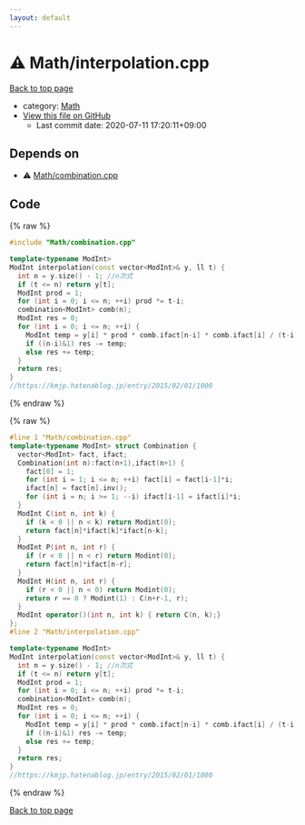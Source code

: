 ```yaml
---
layout: default
---
```


<!-- mathjax config similar to math.stackexchange -->
<script type="text/javascript" async
  src="https://cdnjs.cloudflare.com/ajax/libs/mathjax/2.7.5/MathJax.js?config=TeX-MML-AM_CHTML">
</script>
<script type="text/x-mathjax-config">
  MathJax.Hub.Config({
    TeX: { equationNumbers: { autoNumber: "AMS" }},
    tex2jax: {
      inlineMath: [ ['$','$'] ],
      processEscapes: true
    },
    "HTML-CSS": { matchFontHeight: false },
    displayAlign: "left",
    displayIndent: "2em"
  });
</script>

<script type="text/javascript" src="https://cdnjs.cloudflare.com/ajax/libs/jquery/3.4.1/jquery.min.js"></script>
<script src="https://cdn.jsdelivr.net/npm/jquery-balloon-js@1.1.2/jquery.balloon.min.js" integrity="sha256-ZEYs9VrgAeNuPvs15E39OsyOJaIkXEEt10fzxJ20+2I=" crossorigin="anonymous"></script>
<script type="text/javascript" src="../../assets/js/copy-button.js"></script>
<link rel="stylesheet" href="../../assets/css/copy-button.css" />


# :warning: Math/interpolation.cpp

<a href="../../index.html">Back to top page</a>

* category: <a href="../../index.html#a49950aa047c2292e989e368a97a3aae">Math</a>
* <a href="{{ site.github.repository_url }}/blob/master/Math/interpolation.cpp">View this file on GitHub</a>
    - Last commit date: 2020-07-11 17:20:11+09:00




## Depends on

* :warning: <a href="combination.cpp.html">Math/combination.cpp</a>


## Code

<a id="unbundled"></a>
{% raw %}
```cpp
#include "Math/combination.cpp"

template<typename ModInt>
ModInt interpolation(const vector<ModInt>& y, ll t) {
  int n = y.size() - 1; //n次式
  if (t <= n) return y[t];
  ModInt prod = 1;
  for (int i = 0; i <= n; ++i) prod *= t-i;
  combination<ModInt> comb(n);
  ModInt res = 0;
  for (int i = 0; i <= n; ++i) {
    ModInt temp = y[i] * prod * comb.ifact[n-i] * comb.ifact[i] / (t-i);
    if ((n-i)&1) res -= temp;
    else res += temp;
  }
  return res;
}
//https://kmjp.hatenablog.jp/entry/2015/02/01/1000
```
{% endraw %}

<a id="bundled"></a>
{% raw %}
```cpp
#line 1 "Math/combination.cpp"
template<typename ModInt> struct Combination {
  vector<ModInt> fact, ifact;
  Combination(int n):fact(n+1),ifact(n+1) {
    fact[0] = 1;
    for (int i = 1; i <= n; ++i) fact[i] = fact[i-1]*i;
    ifact[n] = fact[n].inv();
    for (int i = n; i >= 1; --i) ifact[i-1] = ifact[i]*i;
  }
  ModInt C(int n, int k) {
    if (k < 0 || n < k) return Modint(0);
    return fact[n]*ifact[k]*ifact[n-k];
  }
  ModInt P(int n, int r) {
    if (r < 0 || n < r) return Modint(0);
    return fact[n]*ifact[n-r];
  }
  ModInt H(int n, int r) {
    if (r < 0 || n < 0) return Modint(0);
    return r == 0 ? Modint(1) : C(n+r-1, r);
  }
  ModInt operator()(int n, int k) { return C(n, k);}
};
#line 2 "Math/interpolation.cpp"

template<typename ModInt>
ModInt interpolation(const vector<ModInt>& y, ll t) {
  int n = y.size() - 1; //n次式
  if (t <= n) return y[t];
  ModInt prod = 1;
  for (int i = 0; i <= n; ++i) prod *= t-i;
  combination<ModInt> comb(n);
  ModInt res = 0;
  for (int i = 0; i <= n; ++i) {
    ModInt temp = y[i] * prod * comb.ifact[n-i] * comb.ifact[i] / (t-i);
    if ((n-i)&1) res -= temp;
    else res += temp;
  }
  return res;
}
//https://kmjp.hatenablog.jp/entry/2015/02/01/1000

```
{% endraw %}

<a href="../../index.html">Back to top page</a>

